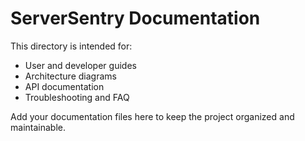 # ServerSentry Documentation

This directory is intended for:

- User and developer guides
- Architecture diagrams
- API documentation
- Troubleshooting and FAQ

Add your documentation files here to keep the project organized and maintainable.
